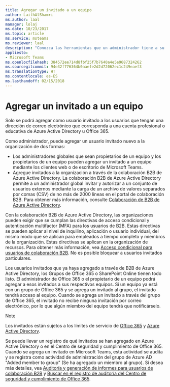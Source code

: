 ```yaml
---
title: Agregar un invitado a un equipo
author: LaithAlShamri
ms.author: laal
manager: lolaj
ms.date: 10/23/2017
ms.topic: article
ms.service: msteams
ms.reviewer: laal
description: "Conozca las herramientas que un administrador tiene a su disposición para agregar usuarios invitados nuevos a una organización, incluidos los clientes web y de escritorio de Microsoft Teams y el portal de colaboración B2B de Azure Active Directory."
appliesto:
- Microsoft Teams
ms.openlocfilehash: 384572ee714d8fbf25f7b7640a4e5e9687324262
ms.sourcegitcommit: 94e32f776364b0aaefe2d2d72062ec1c249eaef3
ms.translationtype: HT
ms.contentlocale: es-ES
ms.lasthandoff: 02/15/2018
---
```

<a name="add-a-guest-to-a-team"></a>Agregar un invitado a un equipo
=====================

Solo se podrá agregar como usuario invitado a los usuarios que tengan una dirección de correo electrónico que corresponda a una cuenta profesional o educativa de Azure Active Directory u Office 365.


Como administrador, puede agregar un usuario invitado nuevo a la organización de dos formas: 
- Los administradores globales que sean propietarios de un equipo y los propietarios de un equipo pueden agregar un invitado a un equipo mediante los clientes web o de escritorio de Microsoft Teams.
- Agregue invitados a la organización a través de la colaboración B2B de Azure Active Directory. La colaboración B2B de Azure Active Directory permite a un administrador global invitar y autorizar a un conjunto de usuarios externos mediante la carga de un archivo de valores separados por comas (CSV) de no más de 2000 líneas en el portal de colaboración B2B. Para obtener más información, consulte [Colaboración de B2B de Azure Active Directory](https://go.microsoft.com/fwlink/p/?linkid=826383).



Con la colaboración B2B de Azure Active Directory, las organizaciones pueden exigir que se cumplan las directivas de acceso condicional y autenticación multifactor (MFA) para los usuarios de B2B. Estas directivas se pueden aplicar al nivel de inquilino, aplicación o usuario individual, del mismo modo que se aplican para empleados a tiempo completo y miembros de la organización. Estas directivas se aplican en la organización de recursos. Para obtener más información, vea [Acceso condicional para usuarios de colaboración B2B](https://go.microsoft.com/fwlink/?linkid=857454). No es posible bloquear a usuarios invitados particulares.



Los usuarios invitados que ya haya agregado a través de B2B de Azure Active Directory, los Grupos de Office 365 o SharePoint Online tienen todo listo. El administrador de Office 365 o el propietario de un equipo podrá agregar a esos invitados a sus respectivos equipos. Si un equipo ya está con un grupo de Office 365 y se agrega un invitado al grupo, el invitado tendrá acceso al equipo. Cuando se agrega un invitado a través del grupo de Office 365, el invitado no recibe ninguna invitación por correo electrónico, por lo que algún miembro del equipo tendrá que notificárselo.

> [!NOTE]
> Los invitados están sujetos a los límites de servicio de [Office 365](https://go.microsoft.com/fwlink/p/?linkid=282347) y [Azure Active Directory](https://go.microsoft.com/fwlink/p/?linkid=853019).



Se puede llevar un registro de qué invitados se han agregado en Azure Active Directory o en el Centro de seguridad y cumplimiento de Office 365. Cuando se agrega un invitado en Microsoft Teams, esta actividad se audita y se registra como actividad de administración del grupo de Azure AD "Added member to group" (Se ha agregado un miembro al grupo). Si desea más detalles, vea [Auditoría y generación de informes para usuarios de colaboración B2B](https://go.microsoft.com/fwlink/p/?linkid=858884) y [Buscar en el registro de auditoría del Centro de seguridad y cumplimiento de Office 365](https://support.office.com/article/Search-the-audit-log-in-the-Office-365-Security--Compliance-Center-0d4d0f35-390b-4518-800e-0c7ec95e946c).

